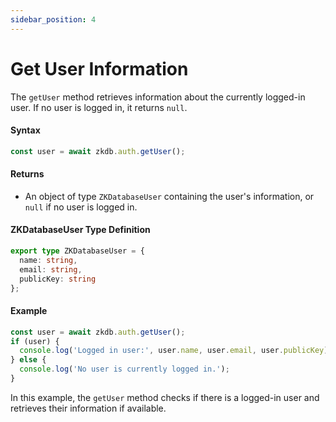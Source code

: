 ```yaml
---
sidebar_position: 4
---
```


# Get User Information

The `getUser` method retrieves information about the currently logged-in user. If no user is logged in, it returns `null`.

#### Syntax
```ts
const user = await zkdb.auth.getUser();
```

#### Returns
- An object of type `ZKDatabaseUser` containing the user's information, or `null` if no user is logged in.

#### ZKDatabaseUser Type Definition
```ts
export type ZKDatabaseUser = {
  name: string,
  email: string,
  publicKey: string
};
```

#### Example
```ts
const user = await zkdb.auth.getUser();
if (user) {
  console.log('Logged in user:', user.name, user.email, user.publicKey);
} else {
  console.log('No user is currently logged in.');
}
```

In this example, the `getUser` method checks if there is a logged-in user and retrieves their information if available.